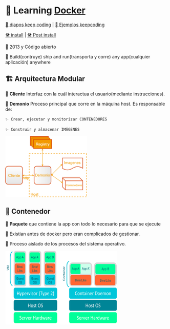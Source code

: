 # 🐳 Learning [Docker](https://www.docker.com/play-with-docker)

[📎 diapos keep coding](https://drive.google.com/drive/u/1/folders/1rSof_8W0z7WI4RR7_k4O2-VTKpOyQun-) | [📎 Ejemplos keepcoding](https://drive.google.com/drive/folders/1OvI7_ndFP351gWhrwjS2Y3MpVLmlQyrw)

[🛠 install](https://docs.docker.com/engine/install/) | [🛠 Post install](https://docs.docker.com/engine/install/linux-postinstall/)

🦜 2013 y Código abierto

🦜 Build(contruye) ship and run(transporta y corre) any app(cualquier aplicación) anywhere

## 🏗 **Arquitectura Modular**

🦜 **Cliente** Interfaz con la cuál interactua el usuario(mediante instrucciones).

🦜 **Demonio** Proceso principal que corre en la máquina host. Es responsable de:

    ✨ Crear, ejecutar y monitorizar CONTENEDORES

    ✨ Construir y almacenar IMÁGENES

<img src="imgs/arquitectura.png" alt="Arquitecture docker" height="190">

## 🚚 **Contenedor**

🦜 **Paquete** que contiene la app con todo lo necesario para que se ejecute

🦜 Existian antes de docker pero eran complicados de gestionar.

🦜 Proceso aislado de los procesos del sistema operativo.

<img src="imgs/diferencia.png" alt="Arquitecture docker" height="230">
